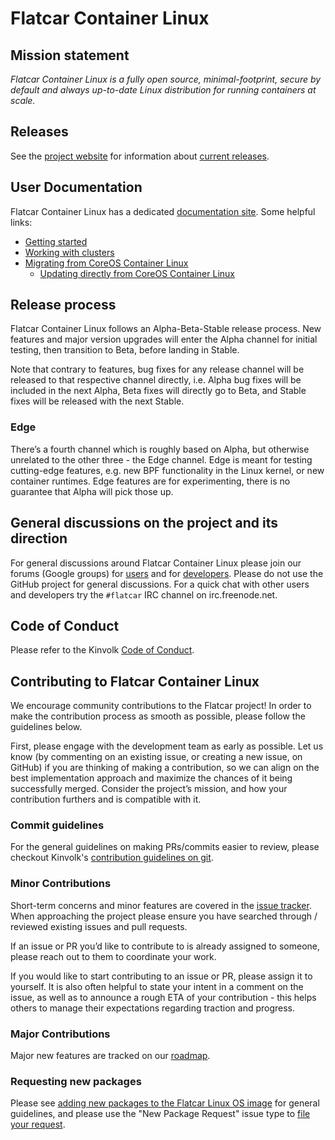 # Flatcar Container Linux

## Mission statement

_Flatcar Container Linux is a fully open source, minimal-footprint, secure by default and always up-to-date Linux distribution for running containers at scale._

## Releases

See the [project website](https://www.flatcar-linux.org/) for information about [current releases](https://www.flatcar-linux.org/releases/).

## User Documentation

Flatcar Container Linux has a dedicated [documentation site](https://docs.flatcar-linux.org/). Some helpful links:

* [Getting started](https://docs.flatcar-linux.org/#getting-started)
* [Working with clusters](https://docs.flatcar-linux.org/#working-with-clusters)
* [Migrating from CoreOS Container Linux](https://docs.flatcar-linux.org/os/migrate-from-container-linux/)
  * [Updating directly from CoreOS Container Linux](https://docs.flatcar-linux.org/os/update-from-container-linux/)

## Release process

Flatcar Container Linux follows an Alpha-Beta-Stable release process. New features and major version upgrades will enter the Alpha channel for initial testing, then transition to Beta, before landing in Stable.

Note that contrary to features, bug fixes for any release channel will be released to that respective channel directly, i.e. Alpha bug fixes will be included in the next Alpha, Beta fixes will directly go to Beta, and Stable fixes will be released with the next Stable.

### Edge

There’s a fourth channel which is roughly based on Alpha, but otherwise unrelated to the other three - the Edge channel. Edge is meant for testing cutting-edge features, e.g. new BPF functionality in the Linux kernel, or new container runtimes. Edge features are for experimenting, there is no guarantee that Alpha will pick those up.

## General discussions on the project and its direction

For general discussions around Flatcar Container Linux please join our forums (Google groups) for [users](https://groups.google.com/forum/#!forum/flatcar-linux-user) and for [developers](https://groups.google.com/forum/#!forum/flatcar-linux-dev). Please do not use the GitHub project for general discussions. For a quick chat with other users and developers try the `#flatcar` IRC channel on irc.freenode.net.

## Code of Conduct

Please refer to the Kinvolk [Code of Conduct](https://github.com/kinvolk/contribution/blob/master/CODE_OF_CONDUCT.md).

## Contributing to Flatcar Container Linux

We encourage community contributions to the Flatcar project! In order to make the contribution process as smooth as possible, please follow the guidelines below.

First, please engage with the development team as early as possible. Let us know (by commenting on an existing issue, or creating a new issue, on GitHub) if you are thinking of making a contribution, so we can align on the best implementation approach and maximize the chances of it being successfully merged. Consider the project’s mission, and how your contribution furthers and is compatible with it.

### Commit guidelines

For the general guidelines on making PRs/commits easier to review, please checkout Kinvolk's [contribution guidelines on git](https://github.com/kinvolk/contribution/tree/master/topics/git.md).

### Minor Contributions

Short-term concerns and minor features are covered in the [issue tracker](https://github.com/kinvolk/Flatcar/issues/). When approaching the project please ensure you have searched through / reviewed existing issues and pull requests.

If an issue or PR you’d like to contribute to is already assigned to someone, please reach out to them to coordinate your work.

If you would like to start contributing to an issue or PR, please assign it to yourself. It is also often helpful to state your intent in a comment on the issue, as well as to announce a rough ETA of your contribution - this helps others to manage their expectations regarding traction and progress.

### Major Contributions

Major new features are tracked on our [roadmap](https://github.com/orgs/kinvolk/projects/12).

### Requesting new packages

Please see [adding new packages to the Flatcar Linux OS image](adding-new-packages.md) for general guidelines, and please use the "New Package Request" issue type to [file your request](https://github.com/kinvolk/Flatcar/issues/new/choose).
